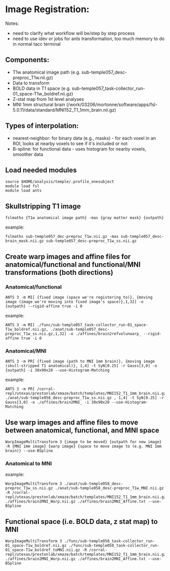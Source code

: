 # Image Registration:
Notes:
* need to clarify what workflow will be/step by step process
* need to use idev or jobs for ants transformation, too much memory to do in normal tacc terminal

## Components:
* T1w anatomical image path (e.g. sub-temple057_desc-preproc_T1w.nii.gz)
* Data to transform
*   BOLD data in T1 space (e.g. sub-temple057_task-collector_run-01_space-T1w_boldref.nii.gz)
*   Z-stat map from 1st level analyses
* MNI 1mm structural brain (/work/03206/mortonne/software/apps/fsl-5.0.11/data/standard/MNI152_T1_1mm_brain.nii.gz)

## Types of interpolation:
* nearest-neighbor: for binary data (e.g., masks) - for each voxel in an ROI, looks at nearby voxels to see if it's included or not
* B-spline: for functional data - uses histogram for nearby voxels, smoother data

## Load needed modules
```
source $HOME/analysis/temple/.profile_onesubject
module load fsl
module load ants
```

## Skullstripping T1 image
```
fslmaths {T1w anatomical image path} -mas {gray matter mask} {outpath}
```
example: 
```
fslmaths sub-temple057_dec-preproc_T1w.nii.gz -mas sub-temple057_desc-brain_mask.nii.gz sub-temple057_desc-preproc_T1w_ss.nii.gz
```

## Create warp images and affine files for anatomical/functional and functional/MNI transformations (both directions)
### Anatomical/functional
```
ANTS 3 -m MI[ {fixed image (space we're registering to)}, {moving image (image we're moving into fixed image's space)},1,32] -o {outpath} --rigid-affine true -i 0
```
example:
```
ANTS 3 -m MI[ ./func/sub-temple057_task-collector_run-01_space-T1w_boldref.nii.gz, ./anat/sub-temple057_desc-preproc_T1w_ss.nii.gz,1,32] -o ./affines/brain2refvolunwarp_ --rigid-affine true -i 0
```
### Anatomical/MNI
```
ANTS 3 -m PR[ {fixed image (path to MNI 1mm brain)}, {moving image (skull-stripped T1 anatomical)}, 1,4] -t SyN[0.25] -r Gauss[3,0] -o {outpath} -i 30x90x20 --use-Histogram-Matching
```
example:
```
ANTS 3 -m PR[ /corral-repl/utexas/prestonlab/xmaze/batch/templates/MNI152_T1_1mm_brain.nii.gz, ./anat/sub-temple058_desc-preproc_T1w_ss.nii.gz , 1,4] -t SyN[0.25] -r Gauss[3,0] -o ./affines/brain2MNI_ -i 30x90x20 --use-Histogram-Matching
```

## Use warp images and affine files to move between anatomical, functional, and MNI space
```
WarpImageMultiTransform 3 {image to be moved} {outpath for new image} -R {MNI 1mm image} {warp image} {space to move image to (e.g. MNI 1mm brain)} --use-BSpline
```
### Anatomical to MNI
example:
```
WarpImageMultiTransform 3 ./anat/sub-temple058_desc-preproc_T1w_ss.nii.gz ./anat/sub-temple058_desc-preproc_T1w_MNI.nii.gz -R /corral-repl/utexas/prestonlab/xmaze/batch/templates/MNI152_T1_1mm_brain.nii.gz ./affines/brain2MNI_Warp.nii.gz ./affines/brain2MNI_Affine.txt --use-BSpline
```

## Functional space (i.e. BOLD data, z stat map) to MNI
```
WarpImageMultiTransform 3 ./func/sub-temple058_task-collector_run-01_space-T1w_boldref.nii.gz ./func/sub-temple058_task-collector_run-01_space-T1w_boldref_toMNI.nii.gz -R /corral-repl/utexas/prestonlab/xmaze/batch/templates/MNI152_T1_1mm_brain.nii.gz ./affines/brain2MNI_Warp.nii.gz ./affines/brain2MNI_Affine.txt --use-BSpline
```


